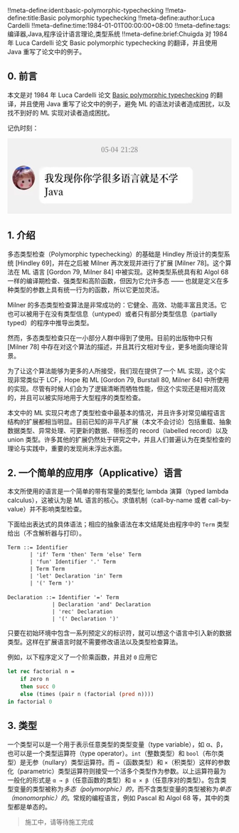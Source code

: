 !!meta-define:ident:basic-polymorphic-typechecking
!!meta-define:title:Basic polymorphic typechecking
!!meta-define:author:Luca Cardelli
!!meta-define:time:1984-01-01T00:00:00+08:00
!!meta-define:tags:编译器,Java,程序设计语言理论,类型系统
!!meta-define:brief:Chuigda 对 1984 年 Luca Cardelli 论文 Basic polymorphic typechecking 的翻译，并且使用 Java 重写了论文中的例子。

## 0. 前言

本文是对 1984 年 Luca Cardelli 论文 [Basic polymorphic typechecking](http://lucacardelli.name/Papers/BasicTypechecking%20(TR%201984).pdf) 的翻译，并且使用 Java 重写了论文中的例子，避免 ML 的语法对读者造成困扰，以及找不到好的 ML 实现对读者造成困扰。

记仇时刻：

<div class="img-container">
<img src="/extra/blog-images/chuigda-doesnt-learn-jvav.jpg" alt="Chuigda 不学 Jvav" width="540" height="169"/>
</div>

## 1. 介绍

多态类型检查（Polymorphic typechecking）的基础是 Hindley 所设计的类型系统 [Hindley 69]，并在之后被 Milner 再次发现并进行了扩展 [Milner 78]。这个算法在 ML 语言 [Gordon 79, Milner 84] 中被实现。这种类型系统具有和 Algol 68 一样的编译期检查、强类型和高阶函数，但因为它允许多态 —— 也就是定义在多种类型的参数上具有统一行为的函数，所以它更加灵活。

Milner 的多态类型检查算法是非常成功的：它健全、高效、功能丰富且灵活。它也可以被用于在没有类型信息（untyped）或者只有部分类型信息（partially typed）的程序中推导出类型。

然而，多态类型检查只在一小部分人群中得到了使用。目前的出版物中只有 [Milner 78] 中存在对这个算法的描述，并且其行文相对专业，更多地面向理论背景。

为了让这个算法能够为更多的人所接受，我们现在提供了一个 ML 实现，这个实现非常类似于 LCF，Hope 和 ML [Gordon 79, Burstall 80, Milner 84] 中所使用的实现。尽管有时候人们会为了逻辑清晰而牺牲性能，但这个实现还是相对高效的，并且可以被实际地用于大型程序的类型检查。

本文中的 ML 实现只考虑了类型检查中最基本的情况，并且许多对常见编程语言结构的扩展都相当明显。目前已知的非平凡扩展（本文不会讨论）包括重载、抽象数据类型、异常处理、可更新的数据、带标签的 record（labelled record）以及 union 类型。许多其他的扩展仍然处于研究之中，并且人们普遍认为在类型检查的理论与实践中，重要的发现尚未浮出水面。

## 2. 一个简单的应用序（Applicative）语言

本文所使用的语言是一个简单的带有常量的类型化 lambda 演算（typed lambda calculus），这被认为是 ML 语言的核心。求值机制（call-by-name 或者 call-by-value）并不影响类型检查。

下面给出表达式的具体语法；相应的抽象语法在本文结尾处由程序中的 `Term` 类型给出（不含解析器与打印）。

```
Term ::= Identifier
       | 'if' Term 'then' Term 'else' Term
       | 'fun' Identifier '.' Term
       | Term Term
       | 'let' Declaration 'in' Term
       | '(' Term ')'

Declaration ::= Identifier '=' Term
              | Declaration 'and' Declaration
              | 'rec' Declaration
              | '(' Declaration ')'
```

只要在初始环境中包含一系列预定义的标识符，就可以想这个语言中引入新的数据类型。这样在扩展语言时就不需要修改语法以及类型检查算法。

例如，以下程序定义了一个阶乘函数，并且对 `0` 应用它

```ml
let rec factorial n =
    if zero n
    then succ 0
    else (times (pair n (factorial (pred n))))
in factorial 0
```

## 3. 类型

一个类型可以是一个用于表示任意类型的类型变量（type variable），如 α、β，也可以是一个类型运算符（type operator）。`int`（整数类型）和 `bool`（布尔类型）是无参（nullary）类型运算符。而 `→`（函数类型）和 `×`（积类型）这样的参数化（parametric）类型运算符则接受一个活多个类型作为参数。以上运算符最为一般化的形式是 `α → β`（任意函数的类型）和 `α × β`（任意序对的类型）。包含类型变量的类型被称为*多态（polymorphic）的*，而不含类型变量的类型被称为*单态（monomorphic）的*。常规的编程语言，例如 Pascal 和 Algol 68 等，其中的类型都是单态的。



> 施工中，请等待施工完成